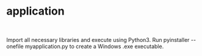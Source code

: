 # application
<br/>



Import all necessary libraries and execute using Python3. Run pyinstaller --onefile myapplication.py to create a Windows .exe executable.
